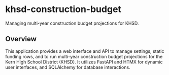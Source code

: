 # khsd-construction-budget

Managing multi-year construction budget projections for KHSD.

## Overview

This application provides a web interface and API to manage settings, static funding rows, and to run multi-year construction budget projections for the Kern High School District (KHSD). It utilizes FastAPI and HTMX for dynamic user interfaces, and SQLAlchemy for database interactions.